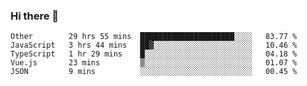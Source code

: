 ### Hi there 👋

<!--
**Hundeklemmen/Hundeklemmen** is a ✨ _special_ ✨ repository because its `README.md` (this file) appears on your GitHub profile.

Here are some ideas to get you started:

- 🔭 I’m currently working on ...
- 🌱 I’m currently learning ...
- 👯 I’m looking to collaborate on ...
- 🤔 I’m looking for help with ...
- 💬 Ask me about ...
- 📫 How to reach me: ...
- 😄 Pronouns: ...
- ⚡ Fun fact: ...
-->
<!--START_SECTION:waka-->
```text
Other        29 hrs 55 mins  █████████████████████░░░░   83.77 % 
JavaScript   3 hrs 44 mins   ██▓░░░░░░░░░░░░░░░░░░░░░░   10.46 % 
TypeScript   1 hr 29 mins    █░░░░░░░░░░░░░░░░░░░░░░░░   04.18 % 
Vue.js       23 mins         ▒░░░░░░░░░░░░░░░░░░░░░░░░   01.07 % 
JSON         9 mins          ░░░░░░░░░░░░░░░░░░░░░░░░░   00.45 % 
```
<!--END_SECTION:waka-->
